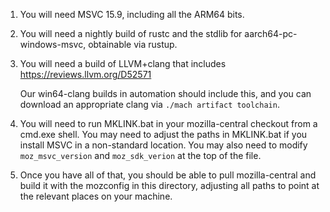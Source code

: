1. You will need MSVC 15.9, including all the ARM64 bits.

2. You will need a nightly build of rustc and the stdlib for
   aarch64-pc-windows-msvc, obtainable via rustup.

3. You will need a build of LLVM+clang that includes https://reviews.llvm.org/D52571

   Our win64-clang builds in automation should include this, and you
   can download an appropriate clang via `./mach artifact toolchain`.

4. You will need to run MKLINK.bat in your mozilla-central checkout from
   a cmd.exe shell.  You may need to adjust the paths in MKLINK.bat if
   you install MSVC in a non-standard location.  You may also need to
   modify `moz_msvc_version` and `moz_sdk_verion` at the top of the
   file.

5. Once you have all of that, you should be able to pull mozilla-central
   and build it with the mozconfig in this directory, adjusting all
   paths to point at the relevant places on your machine.
